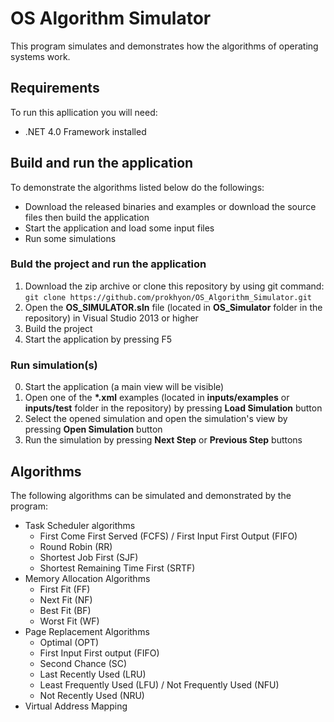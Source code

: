 # OS Algorithm Simulator
This program simulates and demonstrates how the algorithms of operating systems work.

## Requirements
To run this apllication you will need:
* .NET 4.0 Framework installed

## Build and run the application
To demonstrate the algorithms listed below do the followings:
* Download the released binaries and examples or download the source files then build the application
* Start the application and load some input files
* Run some simulations

### Buld the project and run the application
1. Download the zip archive or clone this repository by using git command: `git clone https://github.com/prokhyon/OS_Algorithm_Simulator.git`
2. Open the **OS_SIMULATOR.sln** file (located in **OS_Simulator** folder in the repository) in Visual Studio 2013 or higher
3. Build the project
4. Start the application by pressing F5

### Run simulation(s)
0. Start the application (a main view will be visible)
1. Open one of the **\*.xml** examples (located in **inputs/examples** or **inputs/test** folder in the repository) by pressing **Load Simulation** button
2. Select the opened simulation and open the simulation's view by pressing **Open Simulation** button
3. Run the simulation by pressing **Next Step** or **Previous Step** buttons

## Algorithms
The following algorithms can be simulated and demonstrated by the program:
* Task Scheduler algorithms
    * First Come First Served (FCFS) / First Input First Output (FIFO)
    * Round Robin (RR)
    * Shortest Job First (SJF)
    * Shortest Remaining Time First (SRTF)
* Memory Allocation Algorithms
    * First Fit (FF)
    * Next Fit (NF)
    * Best Fit (BF)
    * Worst Fit (WF)
* Page Replacement Algorithms
    * Optimal (OPT)
    * First Input First output (FIFO)
    * Second Chance (SC)
    * Last Recently Used (LRU)
    * Least Frequently Used (LFU) / Not Frequently Used (NFU)
    * Not Recently Used (NRU)
* Virtual Address Mapping
